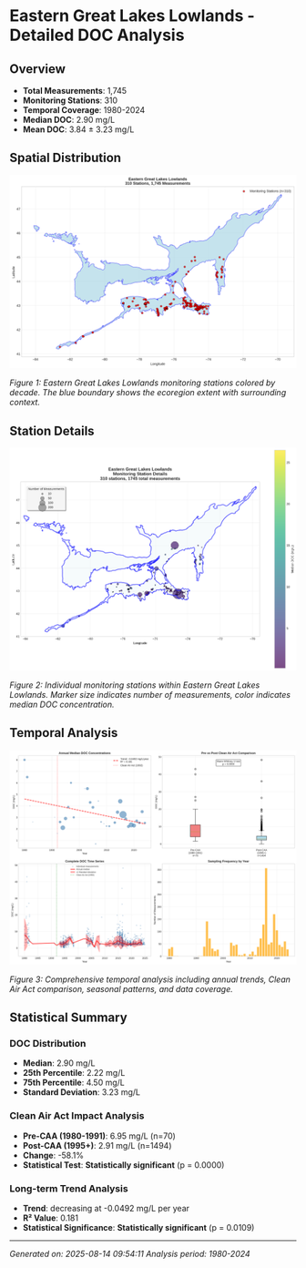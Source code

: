 # Eastern Great Lakes Lowlands - Detailed DOC Analysis

## Overview
- **Total Measurements**: 1,745
- **Monitoring Stations**: 310
- **Temporal Coverage**: 1980-2024
- **Median DOC**: 2.90 mg/L
- **Mean DOC**: 3.84 ± 3.23 mg/L

## Spatial Distribution

![Ecoregion Overview](Eastern_Great_Lakes_Lowlands_overview_map.png)

*Figure 1: Eastern Great Lakes Lowlands monitoring stations colored by decade. The blue boundary shows the ecoregion extent with surrounding context.*

## Station Details

![Station Details](Eastern_Great_Lakes_Lowlands_stations.png)

*Figure 2: Individual monitoring stations within Eastern Great Lakes Lowlands. Marker size indicates number of measurements, color indicates median DOC concentration.*

## Temporal Analysis

![Time Series Analysis](Eastern_Great_Lakes_Lowlands_timeseries.png)

*Figure 3: Comprehensive temporal analysis including annual trends, Clean Air Act comparison, seasonal patterns, and data coverage.*

## Statistical Summary

### DOC Distribution
- **Median**: 2.90 mg/L
- **25th Percentile**: 2.22 mg/L  
- **75th Percentile**: 4.50 mg/L
- **Standard Deviation**: 3.23 mg/L

### Clean Air Act Impact Analysis

- **Pre-CAA (1980-1991)**: 6.95 mg/L (n=70)
- **Post-CAA (1995+)**: 2.91 mg/L (n=1494)
- **Change**: -58.1%
- **Statistical Test**: **Statistically significant** (p = 0.0000)

### Long-term Trend Analysis

- **Trend**: decreasing at -0.0492 mg/L per year
- **R² Value**: 0.181
- **Statistical Significance**: **Statistically significant** (p = 0.0109)


---
*Generated on: 2025-08-14 09:54:11*
*Analysis period: 1980-2024*
